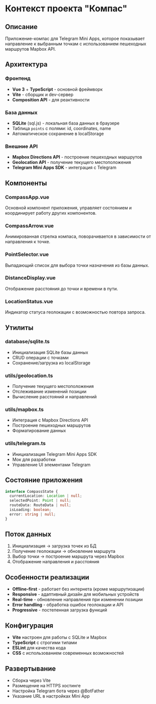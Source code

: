 # Контекст проекта "Компас"

## Описание
Приложение-компас для Telegram Mini Apps, которое показывает направление к выбранным точкам с использованием пешеходных маршрутов Mapbox API.

## Архитектура

### Фронтенд
- **Vue 3** + **TypeScript** - основной фреймворк
- **Vite** - сборщик и dev-сервер
- **Composition API** - для реактивности

### База данных
- **SQLite** (sql.js) - локальная база данных в браузере
- Таблица `points` с полями: id, coordinates, name
- Автоматическое сохранение в localStorage

### Внешние API
- **Mapbox Directions API** - построение пешеходных маршрутов
- **Geolocation API** - получение текущего местоположения
- **Telegram Mini Apps SDK** - интеграция с Telegram

## Компоненты

### CompassApp.vue
Основной компонент приложения, управляет состоянием и координирует работу других компонентов.

### CompassArrow.vue
Анимированная стрелка компаса, поворачивается в зависимости от направления к точке.

### PointSelector.vue
Выпадающий список для выбора точки назначения из базы данных.

### DistanceDisplay.vue
Отображение расстояния до точки и времени в пути.

### LocationStatus.vue
Индикатор статуса геолокации с возможностью повтора запроса.

## Утилиты

### database/sqlite.ts
- Инициализация SQLite базы данных
- CRUD операции с точками
- Сохранение/загрузка из localStorage

### utils/geolocation.ts
- Получение текущего местоположения
- Отслеживание изменений позиции
- Вычисление расстояний и направлений

### utils/mapbox.ts
- Интеграция с Mapbox Directions API
- Построение пешеходных маршрутов
- Форматирование данных

### utils/telegram.ts
- Инициализация Telegram Mini Apps SDK
- Мок для разработки
- Управление UI элементами Telegram

## Состояние приложения

```typescript
interface CompassState {
  currentLocation: Location | null;
  selectedPoint: Point | null;
  routeData: RouteData | null;
  isLoading: boolean;
  error: string | null;
}
```

## Поток данных

1. Инициализация → загрузка точек из БД
2. Получение геолокации → обновление маршрута
3. Выбор точки → построение маршрута через Mapbox
4. Отображение направления и расстояния

## Особенности реализации

- **Offline-first** - работает без интернета (кроме маршрутизации)
- **Responsive** - адаптивный дизайн для мобильных устройств
- **Real-time** - обновление направления при изменении позиции
- **Error handling** - обработка ошибок геолокации и API
- **Progressive** - постепенная загрузка функций

## Конфигурация

- **Vite** настроен для работы с SQLite и Mapbox
- **TypeScript** с строгими типами
- **ESLint** для качества кода
- **CSS** с использованием современных возможностей

## Развертывание

- Сборка через Vite
- Размещение на HTTPS хостинге
- Настройка Telegram бота через @BotFather
- Указание URL в настройках Mini App
